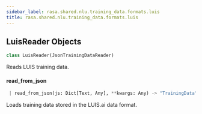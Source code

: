 ```yaml
---
sidebar_label: rasa.shared.nlu.training_data.formats.luis
title: rasa.shared.nlu.training_data.formats.luis
---
```

## LuisReader Objects

```python
class LuisReader(JsonTrainingDataReader)
```

Reads LUIS training data.

#### read\_from\_json

```python
 | read_from_json(js: Dict[Text, Any], **kwargs: Any) -> "TrainingData"
```

Loads training data stored in the LUIS.ai data format.


